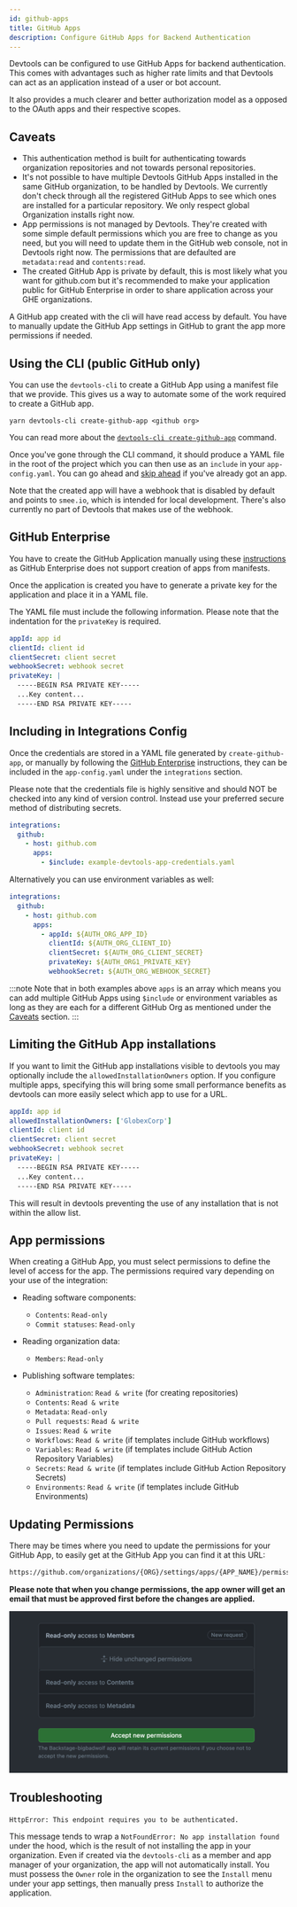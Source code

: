 ```yaml
---
id: github-apps
title: GitHub Apps
description: Configure GitHub Apps for Backend Authentication
---
```


Devtools can be configured to use GitHub Apps for backend authentication. This
comes with advantages such as higher rate limits and that Devtools can act as
an application instead of a user or bot account.

It also provides a much clearer and better authorization model as a opposed to
the OAuth apps and their respective scopes.

## Caveats

- This authentication method is built for authenticating towards
  organization repositories and not towards personal repositories.
- It's not possible to have multiple Devtools GitHub Apps installed in the same
  GitHub organization, to be handled by Devtools. We currently don't check
  through all the registered GitHub Apps to see which ones are installed for a
  particular repository. We only respect global Organization installs right now.
- App permissions is not managed by Devtools. They're created with some simple
  default permissions which you are free to change as you need, but you will
  need to update them in the GitHub web console, not in Devtools right now. The
  permissions that are defaulted are `metadata:read` and `contents:read`.
- The created GitHub App is private by default, this is most likely what you
  want for github.com but it's recommended to make your application public for
  GitHub Enterprise in order to share application across your GHE organizations.

A GitHub app created with the cli will have read
access by default. You have to manually update the GitHub App settings in GitHub
to grant the app more permissions if needed.

## Using the CLI (public GitHub only)

You can use the `devtools-cli` to create a GitHub App using a manifest file
that we provide. This gives us a way to automate some of the work required to
create a GitHub app.

```console
yarn devtools-cli create-github-app <github org>
```

You can read more about the
[`devtools-cli create-github-app`](../../tooling/cli/03-commands.md#create-github-app) command.

Once you've gone through the CLI command, it should produce a YAML file in the
root of the project which you can then use as an `include` in your
`app-config.yaml`. You can go ahead and
[skip ahead](#including-in-integrations-config) if you've already got an app.

Note that the created app will have a webhook that is disabled by default and
points to `smee.io`, which is intended for local development. There's also
currently no part of Devtools that makes use of the webhook.

## GitHub Enterprise

You have to create the GitHub Application manually using these
[instructions](https://docs.github.com/en/free-pro-team@latest/developers/apps/creating-a-github-app)
as GitHub Enterprise does not support creation of apps from manifests.

Once the application is created you have to generate a private key for the
application and place it in a YAML file.

The YAML file must include the following information. Please note that the
indentation for the `privateKey` is required.

```yaml
appId: app id
clientId: client id
clientSecret: client secret
webhookSecret: webhook secret
privateKey: |
  -----BEGIN RSA PRIVATE KEY-----
  ...Key content...
  -----END RSA PRIVATE KEY-----
```

## Including in Integrations Config

Once the credentials are stored in a YAML file generated by `create-github-app`,
or manually by following the [GitHub Enterprise](#github-enterprise)
instructions, they can be included in the `app-config.yaml` under the
`integrations` section.

Please note that the credentials file is highly sensitive and should NOT be
checked into any kind of version control. Instead use your preferred secure
method of distributing secrets.

```yaml
integrations:
  github:
    - host: github.com
      apps:
        - $include: example-devtools-app-credentials.yaml
```

Alternatively you can use environment variables as well:

```yaml
integrations:
  github:
    - host: github.com
      apps:
        - appId: ${AUTH_ORG_APP_ID}
          clientId: ${AUTH_ORG_CLIENT_ID}
          clientSecret: ${AUTH_ORG_CLIENT_SECRET}
          privateKey: ${AUTH_ORG1_PRIVATE_KEY}
          webhookSecret: ${AUTH_ORG_WEBHOOK_SECRET}
```

:::note
Note that in both examples above `apps` is an array which means you can add multiple GitHub Apps using `$include` or environment variables as long as they are each for a different GitHub Org as mentioned under the [Caveats](#caveats) section.
:::

## Limiting the GitHub App installations

If you want to limit the GitHub app installations visible to devtools you may
optionally include the `allowedInstallationOwners` option. If you configure
multiple apps, specifying this will bring some small performance benefits
as devtools can more easily select which app to use for a URL.

```yaml
appId: app id
allowedInstallationOwners: ['GlobexCorp']
clientId: client id
clientSecret: client secret
webhookSecret: webhook secret
privateKey: |
  -----BEGIN RSA PRIVATE KEY-----
  ...Key content...
  -----END RSA PRIVATE KEY-----
```

This will result in devtools preventing the use of any installation that is not
within the allow list.

## App permissions

When creating a GitHub App, you must select permissions to define the level of
access for the app. The permissions required vary depending on your use of the
integration:

- Reading software components:
  - `Contents`: `Read-only`
  - `Commit statuses`: `Read-only`
- Reading organization data:
  - `Members`: `Read-only`
- Publishing software templates:

  - `Administration`: `Read & write` (for creating repositories)
  - `Contents`: `Read & write`
  - `Metadata`: `Read-only`
  - `Pull requests`: `Read & write`
  - `Issues`: `Read & write`
  - `Workflows`: `Read & write` (if templates include GitHub workflows)
  - `Variables`: `Read & write` (if templates include GitHub Action Repository Variables)
  - `Secrets`: `Read & write` (if templates include GitHub Action Repository Secrets)
  - `Environments`: `Read & write` (if templates include GitHub Environments)

## Updating Permissions

There may be times where you need to update the permissions for your GitHub App, to easily get at the GitHub App you can find it at this URL:

```sh
https://github.com/organizations/{ORG}/settings/apps/{APP_NAME}/permissions
```

**Please note that when you change permissions, the app owner will get an email
that must be approved first before the changes are applied.**

![email](../../assets/integrations/github/email.png)

## Troubleshooting

`HttpError: This endpoint requires you to be authenticated.`

This message tends to wrap a `NotFoundError: No app installation found` under the hood, which
is the result of not installing the app in your organization. Even if created via the `devtools-cli`
as a member and app manager of your organization, the app will not automatically install. You
must possess the `Owner` role in the organization to see the `Install` menu under your
app settings, then manually press `Install` to authorize the application.
